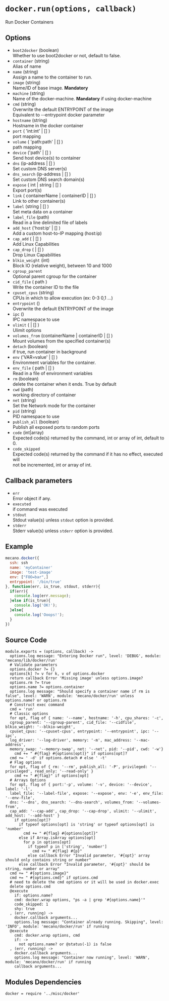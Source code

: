 
# `docker.run(options, callback)`

Run Docker Containers

## Options

*   `boot2docker` (boolean)   
    Whether to use boot2docker or not, default to false.   
*   `container` (string)   
    Alias of name   
*   `name` (string)   
     Assign a name to the container to run.   
*   `image` (string)   
    Name/ID of base image. __Mandatory__   
*   `machine` (string)   
    Name of the docker-machine. __Mandatory__ if using docker-machine   
*   `cmd` (string)   
    Overwrite the default ENTRYPOINT of the image   
    Equivalent to --entrypoint docker parameter   
*   `hostname` (string)   
    Hostname in the docker container   
*   `port` ( 'int:int' | [] )   
    port mapping   
*   `volume` ( 'path:path' | [] )   
    path mapping   
*   `device` ('path' | [] )   
    Send host device(s) to container   
*   `dns` (ip-address | [] )   
    Set custom DNS server(s)   
*   `dns_search` (ip-address | [] )   
    Set custom DNS search domain(s)   
*   `expose` ( int | string | [] )   
    Export port(s)   
*   `link` ( containerName | containerID | [] )   
    Link to other container(s)   
*   `label` (string | [] )   
    Set meta data on a container   
*   `label_file` (path)   
    Read in a line delimited file of labels   
*   `add_host` ('host:ip' | [] )   
    Add a custom host-to-IP mapping (host:ip)   
*   `cap_add` ( | [] )   
    Add Linux Capabilities   
*   `cap_drop` ( | [] )   
    Drop Linux Capabilities   
*   `blkio_weight` (int)   
    Block IO (relative weight), between 10 and 1000   
*   `cgroup_parent`   
    Optional parent cgroup for the container   
*   `cid_file` ( path )   
    Write the container ID to the file   
*   `cpuset_cpus` (string)   
    CPUs in which to allow execution (ex: 0-3 0,1 ...)   
*   `entrypoint` ()   
    Overwrite the default ENTRYPOINT of the image   
*   `ipc` ()   
    IPC namespace to use   
*   `ulimit`  ( | [] )   
    Ulimit options   
*   `volumes_from` (containerName | containerID | [] )   
    Mount volumes from the specified container(s)   
*   `detach` (boolean)   
    if true, run container in background   
*   `env` ('VAR=value' | [] )   
    Environment variables for the container.   
*   `env_file` ( path | [] )   
    Read in a file of environment variables   
*   `rm` (boolean)   
    delete the container when it ends. True by default   
*   `cwd` (path)   
    working directory of container   
*   `net` (string)   
    Set the Network mode for the container   
*   `pid` (string)   
    PID namespace to use   
*   `publish_all` (boolean)   
    Publish all exposed ports to random ports   
*   `code`   (int|array)   
    Expected code(s) returned by the command, int or array of int, default to 0.   
*   `code_skipped`   
    Expected code(s) returned by the command if it has no effect, executed will   
    not be incremented, int or array of int.   

## Callback parameters

*   `err`   
    Error object if any.   
*   `executed`   
    if command was executed   
*   `stdout`   
    Stdout value(s) unless `stdout` option is provided.   
*   `stderr`   
    Stderr value(s) unless `stderr` option is provided.   

## Example

```javascript
mecano.docker({
  ssh: ssh
  name: 'myContainer'
  image: 'test-image'
  env: ["FOO=bar",]
  entrypoint: '/bin/true'
}, function(err, is_true, stdout, stderr){
  if(err){
    console.log(err.message);
  }else if(is_true){
    console.log('OK!');
  }else{
    console.log('Ooops!');
  }
})
```

## Source Code

    module.exports = (options, callback) ->
      options.log message: "Entering Docker run", level: 'DEBUG', module: 'mecano/lib/docker/run'
      # Validate parameters
      options.docker ?= {}
      options[k] ?= v for k, v of options.docker
      return callback Error 'Missing image' unless options.image?
      options.rm ?= true
      options.name ?= options.container
      options.log message: "Should specify a container name if rm is false", level: 'WARN', module: 'mecano/docker/run' unless options.name? or options.rm
      # Construct exec command
      cmd = 'run'
      # Classic options
      for opt, flag of { name: '--name', hostname: '-h', cpu_shares: '-c',
      cgroup_parent: '--cgroup-parent', cid_file: '--cidfile', blkio_weight: '--blkio-weight',
      cpuset_cpus: '--cpuset-cpus', entrypoint: '--entrypoint', ipc: '--ipc',
      log_driver: '--log-driver', memory: '-m', mac_address: '--mac-address',
      memory_swap: '--memory-swap', net: '--net', pid: '--pid', cwd: '-w'}
        cmd += " #{flag} #{options[opt]}" if options[opt]?
      cmd += ' -d' if options.detach # else ' -t'
      # Flag options
      for opt, flag of { rm: '--rm', publish_all: '-P', privileged: '--privileged', read_only: '--read-only' }
        cmd += " #{flag}" if options[opt]
      # Arrays Options
      for opt, flag of { port:'-p', volume: '-v', device: '--device', label: '-l',
      label_file: '--label-file', expose: '--expose', env: '-e', env_file: '--env-file',
      dns: '--dns', dns_search: '--dns-search', volumes_from: '--volumes-from',
      cap_add: '--cap-add', cap_drop: '--cap-drop', ulimit: '--ulimit', add_host: '--add-host' }
        if options[opt]?
          if typeof options[opt] is 'string' or typeof options[opt] is 'number'
            cmd += " #{flag} #{options[opt]}"
          else if Array.isArray options[opt]
            for p in options[opt]
              if typeof p in ['string', 'number']
                cmd += " #{flag} #{p}"
              else callback Error "Invalid parameter, '#{opt}' array should only contains string or number"
          else callback Error "Invalid parameter, '#{opt}' should be string, number or array"
      cmd += " #{options.image}"
      cmd += " #{options.cmd}" if options.cmd
      # need to delete the cmd options or it will be used in docker.exec
      delete options.cmd
      @execute
        if: options.name?
        cmd: docker.wrap options, "ps -a | grep '#{options.name}'"
        code_skipped: 1
        shy: true
      , (err, running) ->
        docker.callback arguments...
        options.log message: "Container already running. Skipping", level: 'INFO', module: 'mecano/docker/run' if running
      @execute
        cmd: docker.wrap options, cmd
        if: ->
          not options.name? or @status(-1) is false
      , (err, running) ->
        docker.callback arguments...
        options.log message: "Container now running", level: 'WARN', module: 'mecano/docker/run' if running
        callback arguments...

## Modules Dependencies

    docker = require '../misc/docker'
